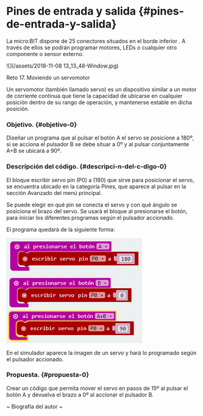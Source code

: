 # Pines de entrada y salida {#pines-de-entrada-y-salida}

La micro:BIT dispone de 25 conectores situados en el borde inferior . A través de ellos se podrán programar motores, LEDs o cualquier otro componente o sensor externo.

![](/assets/2018-11-08 13_13_48-Window.jpg)


Reto 17\. Moviendo un servomotor

Un servomotor (también llamado servo) es un dispositivo similar a un motor de corriente continua que tiene la capacidad de ubicarse en cualquier posición dentro de su rango de operación, y mantenerse estable en dicha posición.

### Objetivo. {#objetivo-0}

Diseñar un programa que al pulsar el botón A el servo se posicione a 180º, si se acciona el pulsador B se debe situar a 0º y al pulsar conjuntamente A+B se ubicará a 90º.

### Descripción del código. {#descripci-n-del-c-digo-0}

El bloque escribir servo pin (P0) a (180) que sirve para posicionar el servo, se encuentra ubicado en la categoría Pines, que aparece al pulsar en la sección Avanzado del menú principal.

Se puede elegir en qué pin se conecta el servo y con qué ángulo se posiciona el brazo del servo. Se usará el bloque al presionarse el botón, para iniciar los diferentes programas según el pulsador accionado.

El programa quedará de la siguiente forma:

![](images/image6.png)

En el simulador aparece la imagen de un servo y hará lo programado según el pulsador accionado.

### Propuesta. {#propuesta-0}

Crear un código que permita mover el servo en pasos de 15º al pulsar el botón A y devuelva el brazo a 0º al accionar el pulsador B.

~ Biografía del autor ~